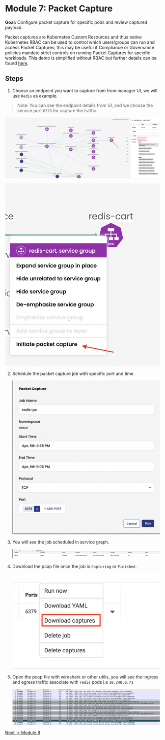 # Module 7: Packet Capture

**Goal:** Configure packet capture for specific pods and review captured payload.

Packet captures are Kubernetes Custom Resources and thus native Kubernetes RBAC can be used to control which users/groups can run and access Packet Captures; this may be useful if Compliance or Governance policies mandate strict controls on running Packet Captures for specific workloads. This demo is simplified without RBAC but further details can be found [here](https://docs.tigera.io/visibility/packetcapture#enforce-rbac-for-packet-capture).

## Steps

1. Choose an endpoint you want to capture from from manager UI, we will use `Redis` as example.

  > Note: You can see the endpoint details from UI, and we choose the service port `6379` for capture the traffic.

   ![select endpoint](../img/select-ep.png)

   ![initial packet capture](../img/initiate-pc.png)


2. Schedule the packet capture job with specific port and time.

   ![schedule the job](../img/schedule-packet-capture-job.png)


3. You will see the job scheduled in service graph.


   ![schedule packet capture](../img/schedule-packet-capture.png)


4. Download the pcap file once the job is `Capturing` or `Finished`. 
   
   ![download packet capture](../img/download-packet-capture.png)
   

5. Open the pcap file with wireshark or other utilis, you will see the ingress and egress traffic associate with `redis` pods i.e `10.240.0.71`
   
   
    ![redis packet capture](../img/redis-pcap.png)



[Next -> Module 8](../modules/using-compliance-reports.md)
